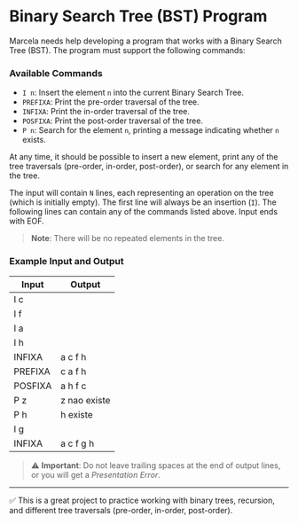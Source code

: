 # Binary Search Tree (BST) Program

Marcela needs help developing a program that works with a Binary Search Tree (BST). The program must support the following commands:

### Available Commands

- `I n`: Insert the element `n` into the current Binary Search Tree.
- `PREFIXA`: Print the pre-order traversal of the tree.
- `INFIXA`: Print the in-order traversal of the tree.
- `POSFIXA`: Print the post-order traversal of the tree.
- `P n`: Search for the element `n`, printing a message indicating whether `n` exists.

At any time, it should be possible to insert a new element, print any of the tree traversals (pre-order, in-order, post-order), or search for any element in the tree.

The input will contain `N` lines, each representing an operation on the tree (which is initially empty). The first line will always be an insertion (`I`). The following lines can contain any of the commands listed above. Input ends with EOF.

> **Note**: There will be no repeated elements in the tree.

### Example Input and Output

| Input               | Output                |
|---------------------|-----------------------|
| I c                 |                       |
| I f                 |                       |
| I a                 |                       |
| I h                 |                       |
| INFIXA              | a c f h               |
| PREFIXA             | c a f h               |
| POSFIXA             | a h f c               |
| P z                 | z nao existe          |
| P h                 | h existe              |
| I g                 |                       |
| INFIXA              | a c f g h             |

> ⚠️ **Important**: Do not leave trailing spaces at the end of output lines, or you will get a _Presentation Error_.

---

✅ This is a great project to practice working with binary trees, recursion, and different tree traversals (pre-order, in-order, post-order).
